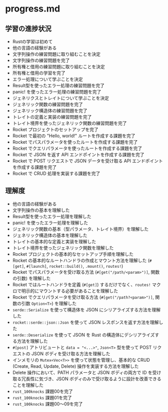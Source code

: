 # progress.md

## 学習の進捗状況

*   Rustの学習は初めて
*   他の言語の経験がある
*   文字列操作の練習問題に取り組むことを決定
*   文字列操作の練習問題を完了
*   所有権と借用の練習問題に取り組むことを決定
*   所有権と借用の学習を完了
*   エラー処理について学ぶことを決定
*   Result型を使ったエラー処理の練習問題を完了
*   panic! を使ったエラー処理の練習問題を完了
*   ジェネリクスとトレイトについて学ぶことを決定
*   ジェネリック関数の練習問題を完了
*   ジェネリック構造体の練習問題を完了
*   トレイトの定義と実装の練習問題を完了
*   トレイト境界を使ったジェネリック関数の練習問題を完了
*   Rocket プロジェクトのセットアップを完了
*   Rocket で最初の "Hello, world!" ルートを作成する課題を完了
*   Rocket でパスパラメータを使ったルートを作成する課題を完了
*   Rocket でクエリパラメータを使ったルートを作成する課題を完了
*   Rocket で JSON を返す API エンドポイントを作成する課題を完了
*   Rocket で POST リクエストで JSON データを受け取る API エンドポイントを作成する課題を完了
*   Rocket で CRUD 処理を実装する課題を完了

## 理解度

*   他の言語の経験がある
*   文字列操作の基本を理解した
*   Result型を使ったエラー処理を理解した
*   panic! を使ったエラー処理を理解した
*   ジェネリック関数の基本（型パラメータ、トレイト境界）を理解した
*   ジェネリック構造体の基本を理解した
*   トレイトの基本的な定義と実装を理解した
*   トレイト境界を使ったジェネリック関数を理解した
*   Rocket プロジェクトの基本的なセットアップ手順を理解した
*   Rocket の基本的なルートハンドラの作成とマウント方法を理解した (`#[get]`, `#[launch]`, `rocket::build()`, `.mount()`, `routes!`)
*   Rocket でパスパラメータを受け取る方法 (`#[get("/path/<param>")]`, 関数の引数) を理解した
*   Rocket ではルートハンドラを定義 (`#[get]`) するだけでなく、`routes!` マクロで明示的にマウントする必要があることを理解した
*   Rocket でクエリパラメータを受け取る方法 (`#[get("/path?<param>")]`, 関数の引数 `Option<T>`) を理解した
*   `serde::Serialize` を使って構造体を JSON にシリアライズする方法を理解した
*   `rocket::serde::json::Json` を使って JSON レスポンスを返す方法を理解した
*   `serde::Deserialize` を使って JSON を Rust の構造体にデシリアライズする方法を理解した
*   `#[post]` アトリビュートと `data = "<...>"`, `Json<T>` 型を使って POST リクエストの JSON ボディを受け取る方法を理解した
*   インメモリの `Mutex<Vec<T>>` を使って状態を管理し、基本的な CRUD (Create, Read, Update, Delete) 操作を実装する方法を理解した
*   Delete 操作において、PATH パラメータと JSON ボディの両方で ID を受け取る冗長性に気づき、JSON ボディのみで受け取るように設計を改善できることを理解した
*   `rust_100knocks` 課題00を完了
*   `rust_100knocks` 課題01を完了
*   `rust_100knocks` 課題00〜09を完了